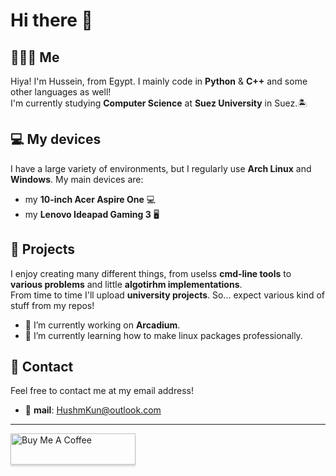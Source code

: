 # Hi there 👋

<!--
**HushmKun/HushmKun** is a ✨ _special_ ✨ repository because its `README.md` (this file) appears on your GitHub profile.

Here are some ideas to get you started:

- 🔭 I’m currently working on ...
- 🌱 I’m currently learning ...
- 👯 I’m looking to collaborate on ...
- 🤔 I’m looking for help with ...
- 💬 Ask me about ...
- 📫 How to reach me: ...
- 😄 Pronouns: ...
- ⚡ Fun fact: ...
-->
## 🙋🏿‍♂️ Me  
Hiya! I'm Hussein, from Egypt. I mainly code in **Python** & **C++** and some other languages as well!   
I'm currently studying **Computer Science** at **Suez University** in Suez.🏝️

## 💻 My devices  
I have a large variety of environments, but I regularly use **Arch Linux** and **Windows**.
My main devices are:  
- my **10-inch Acer Aspire One** 💻
- my **Lenovo Ideapad Gaming 3** 🖥️

## 📅 Projects  
I enjoy creating many different things, from uselss **cmd-line tools** to **various problems** and little **algotirhm implementations**.  
From time to time I'll upload **university projects**. So... expect various kind of stuff from my repos! 
- 🔭 I’m currently working on ****Arcadium****.
- 🌱 I’m currently learning how to make linux packages professionally.

## 📱 Contact
Feel free to contact me at my email address!  
- 📨 **mail**: HushmKun@outlook.com  

-----

<a href="https://www.buymeacoffee.com/Hushmkun" target="_blank"><img src="https://img.buymeacoffee.com/button-api/?text= Buy me a coffee &emoji=☕&slug=HushmKun&button_colour=669c35&font_colour=ffffff&font_family=Bree&outline_colour=ffffff&coffee_colour=FFDD00" alt="Buy Me A Coffee" style="height: 50px !important;width: 200px !important;box-shadow: 0px 3px 2px 0px rgba(190, 190, 190, 0.5) !important;-webkit-box-shadow: 0px 3px 2px 0px rgba(190, 190, 190, 0.5) !important;" ></a>
